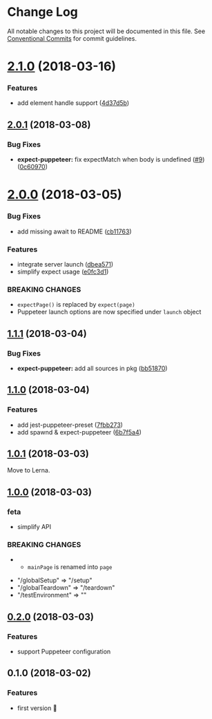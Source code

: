 # Change Log

All notable changes to this project will be documented in this file.
See [Conventional Commits](https://conventionalcommits.org) for commit guidelines.

<a name="2.1.0"></a>
# [2.1.0](https://github.com/smooth-code/jest-puppeteer/compare/v2.0.1...v2.1.0) (2018-03-16)


### Features

* add element handle support ([4d37d5b](https://github.com/smooth-code/jest-puppeteer/commit/4d37d5b))




<a name="2.0.1"></a>
## [2.0.1](https://github.com/smooth-code/jest-puppeteer/compare/v2.0.0...v2.0.1) (2018-03-08)


### Bug Fixes

* **expect-puppeteer:** fix expectMatch when body is undefined ([#9](https://github.com/smooth-code/jest-puppeteer/issues/9)) ([0c60970](https://github.com/smooth-code/jest-puppeteer/commit/0c60970))




<a name="2.0.0"></a>
# [2.0.0](https://github.com/smooth-code/jest-puppeteer/compare/v1.1.1...v2.0.0) (2018-03-05)


### Bug Fixes

* add missing await to README ([cb11763](https://github.com/smooth-code/jest-puppeteer/commit/cb11763))


### Features

* integrate server launch ([dbea571](https://github.com/smooth-code/jest-puppeteer/commit/dbea571))
* simplify expect usage ([e0fc3d1](https://github.com/smooth-code/jest-puppeteer/commit/e0fc3d1))


### BREAKING CHANGES

* `expectPage()` is replaced by `expect(page)`
* Puppeteer launch options are now specified under `launch` object




<a name="1.1.1"></a>
## [1.1.1](https://github.com/smooth-code/jest-puppeteer/compare/v1.1.0...v1.1.1) (2018-03-04)


### Bug Fixes

* **expect-puppeteer:** add all sources in pkg ([bb51870](https://github.com/smooth-code/jest-puppeteer/commit/bb51870))




<a name="1.1.0"></a>
## [1.1.0](https://github.com/smooth-code/jest-puppeteer/compare/v1.0.1...v1.1.0) (2018-03-04)


### Features

* add jest-puppeteer-preset ([7fbb273](https://github.com/smooth-code/jest-puppeteer/commit/7fbb273))
* add spawnd & expect-puppeteer ([6b7f5a4](https://github.com/smooth-code/jest-puppeteer/commit/6b7f5a4))




<a name="1.0.1"></a>
## [1.0.1](https://github.com/smooth-code/jest-puppeteer/compare/v1.0.0...v1.0.1) (2018-03-03)

Move to Lerna.

<a name="1.0.0"></a>

## [1.0.0](https://github.com/smooth-code/jest-puppeteer/compare/v0.2.0...v1.0.0) (2018-03-03)

### feta

* simplify API

### BREAKING CHANGES

* * `mainPage` is renamed into `page`

- "/globalSetup" => "/setup"
- "/globalTeardown" => "/teardown"
- "/testEnvironment" => ""

<a name="0.2.0"></a>

## [0.2.0](https://github.com/smooth-code/jest-puppeteer/compare/v0.1.0...v0.2.0) (2018-03-03)

### Features

* support Puppeteer configuration

<a name="0.1.0"></a>

## 0.1.0 (2018-03-02)

### Features

* first version 🎉
